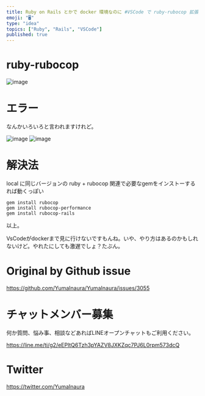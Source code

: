 ```yaml
---
title: Ruby on Rails とかで docker 環境なのに #VSCode で ruby-rubocop 拡張を有効にするにはどうすれば良
emoji: "🖥"
type: "idea"
topics: ["Ruby", "Rails", "VSCode"]
published: true
---
```


# ruby-rubocop

![image](https://user-images.githubusercontent.com/13635059/77843391-db566100-71d7-11ea-8e92-243087a89fde.png)

# エラー

なんかいろいろと言われますけれど。

![image](https://user-images.githubusercontent.com/13635059/77843405-03de5b00-71d8-11ea-9f64-bc8fc0973ad2.png)
![image](https://user-images.githubusercontent.com/13635059/77843418-1789c180-71d8-11ea-9f91-f898b22f598d.png)


# 解決法

local に同じバージョンの ruby + rubocop 関連で必要なgemをインストーするれば動くっぽい

```
gem install rubocop
gem install rubocop-performance
gem install rubocop-rails
```

以上。


VsCodeがdockerまで見に行けないですもんね。いや、やり方はあるのかもしれないけど。やれたにしても激遅でしょ？たぶん。

# Original by Github issue

https://github.com/YumaInaura/YumaInaura/issues/3055








<!-- Update From Qiita API -->

# チャットメンバー募集


何か質問、悩み事、相談などあればLINEオープンチャットもご利用ください。

https://line.me/ti/g2/eEPltQ6Tzh3pYAZV8JXKZqc7PJ6L0rpm573dcQ





# Twitter


https://twitter.com/YumaInaura


<!-- Update From Qiita API -->


